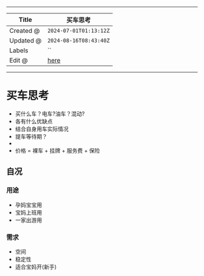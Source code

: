 -----

| Title     | 买车思考                                             |
| --------- | ------------------------------------------------ |
| Created @ | `2024-07-01T01:13:12Z`                           |
| Updated @ | `2024-08-16T08:43:40Z`                           |
| Labels    | \`\`                                             |
| Edit @    | [here](https://github.com/junxnone/che/issues/4) |

-----

# 买车思考

  - 买什么车？电车?油车？混动?
  - 各有什么优缺点
  - 结合自身用车实际情况
  - 提车等待期？
  - 
  - 价格 = 裸车 + 挂牌 + 服务费 + 保险

## 自况

### 用途

  - 孕妈宝宝用
  - 宝妈上班用
  - 一家出游用

### 需求

  - 空间
  - 稳定性
  - 适合宝妈开(新手)
